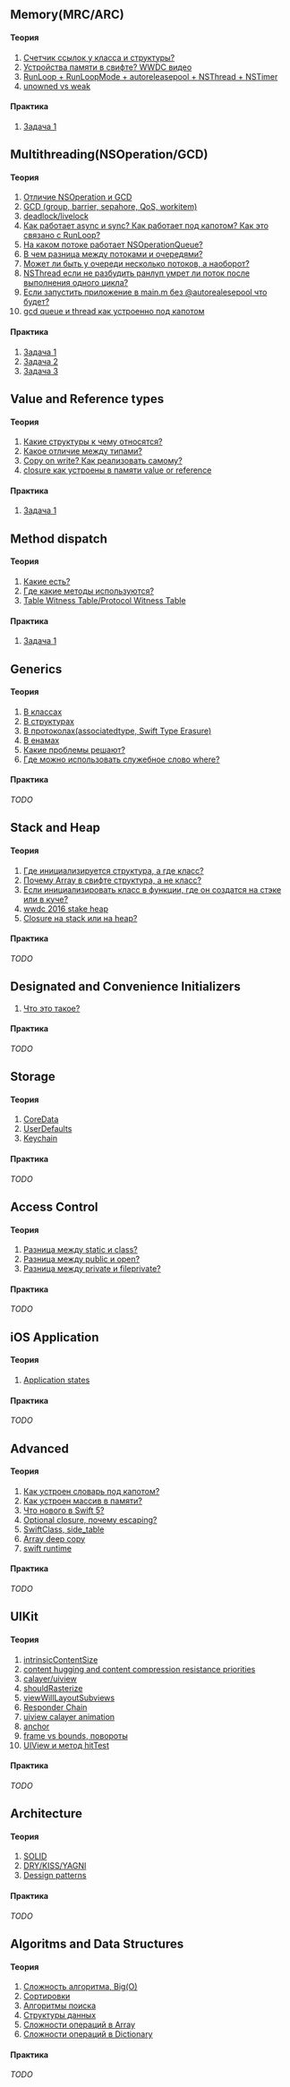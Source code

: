 ## Memory(MRC/ARC)

#### Теория
1. [Счетчик ссылок у класса и структуры?](Swift/Memory/Answers/memory_1.md)
2. [Устройства памяти в свифте? WWDC видео](Swift/Memory/Answers/memory_2.md)
3. [RunLoop + RunLoopMode + autoreleasepool + NSThread + NSTimer](Swift/Memory/Answers/memory_3.md)
4. [unowned vs weak](Swift/Memory/Answers/memory_4.md)

#### Практика
1. [Задача 1](Swift/Memory/Exercises/memory_exercise_1.md)

## Multithreading(NSOperation/GCD)

#### Теория
1. [Отличие NSOperation и GCD](Swift/Multithreading/Answers/multithreading_1.md)
2. [GCD (group, barrier, sepahore, QoS, workitem)](Swift/Multithreading/Answers/multithreading_2.md)
3. [deadlock/livelock](Swift/Multithreading/Answers/multithreading_3.md)
4. [Как работает async и sync? Как работает под капотом? Как это связано с RunLoop?](Swift/Multithreading/Answers/multithreading_4.md)
5. [На каком потоке работает NSOperationQueue?](Swift/Multithreading/Answers/multithreading_5.md)
6. [В чем разница между потоками и очередями?](Swift/Multithreading/Answers/multithreading_6.md)
7. [Может ли быть у очереди несколько потоков, а наоборот?](Swift/Multithreading/Answers/multithreading_7.md)
8. [NSThread если не разбудить ранлуп умрет ли поток после выполнения одного цикла?](Swift/Multithreading/Answers/multithreading_8.md)
9. [Если запустить приложение в main.m без @autorealesepool что будет?](Swift/Multithreading/Answers/multithreading_9.md)
10. [gcd queue и thread как устроенно под капотом](Swift/Multithreading/Answers/multithreading_10.md)

#### Практика
1. [Задача 1](Swift/Multithreading/Exercises/multithreading_exercise_1.md)
2. [Задача 2](Swift/Multithreading/Exercises/multithreading_exercise_2.md)
3. [Задача 3](Swift/Multithreading/Exercises/multithreading_exercise_3.md)

## Value and Reference types

#### Теория
1. [Какие структуры к чему относятся?](Swift/ValueAndReferenceTypes/Answers/value_and_reference_types_1.md)
2. [Какое отличие между типами?](Swift/ValueAndReferenceTypes/Answers/value_and_reference_types_2.md)
3. [Copy on write? Как реализовать самому?](Swift/ValueAndReferenceTypes/Answers/value_and_reference_types_3.md)
4. [closure как устроены в памяти value or reference](Swift/ValueAndReferenceTypes/Answers/value_and_reference_types_4.md)

#### Практика
1. [Задача 1](Swift/ValueAndReferenceTypes/Exercises/value_and_reference_types_exercise_1.md)

## Method dispatch

#### Теория
1. [Какие есть?](Swift/MethodDispatch/Answers/method_dispatch_1.md)
2. [Где какие методы используются?](Swift/MethodDispatch/Answers/method_dispatch_2.md)
3. [Table Witness Table/Protocol Witness Table](Swift/MethodDispatch/Answers/method_dispatch_3.md)

#### Практика

1. [Задача 1](Swift/MethodDispatch/Exercises/method_dispatch_exercise_1.md)

## Generics

#### Теория
1. [В классах](Swift/Generics/Answers/generics_1.md)
2. [В структурах](Swift/Generics/Answers/generics_2.md)
3. [В протоколах(associatedtype, Swift Type Erasure)](Swift/Generics/Answers/generics_3.md)
4. [В енамах](Swift/Generics/Answers/generics_4.md)
5. [Какие проблемы решают?](Swift/Generics/Answers/generics_5.md)
6. [Где можно использовать служебное слово where?](Swift/Generics/Answers/generics_6.md)

#### Практика
*TODO*

## Stack and Heap

#### Теория
1. [Где инициализируется структура, а где класс?](Swift/StackAndHeap/Answers/stack_and_heap_1.md)
2. [Почему Array в свифте структура, а не класс?](Swift/StackAndHeap/Answers/stack_and_heap_2.md)
3. [Если инициализировать класс в функции, где он создатся на стэке или в куче?](Swift/StackAndHeap/Answers/stack_and_heap_3.md)
4. [wwdc 2016 stake heap](Swift/StackAndHeap/Answers/stack_and_heap_4.md)
5. [Closure на stack или на heap?](Swift/StackAndHeap/Answers/stack_and_heap_5.md)

#### Практика
*TODO*

## Designated and Convenience Initializers
1. [Что это такое?](Swift/DesignatedAndConvenienceInitializers/Answers/designated_and_convenience_Initializers_1.md)

#### Практика
*TODO*

## Storage

#### Теория
1. [CoreData](Swift/Storage/Answers/storage_1.md)
2. [UserDefaults](Swift/Storage/Answers/storage_2.md)
3. [Keychain](Swift/Storage/Answers/storage_3.md)

#### Практика
*TODO*

## Access Control

#### Теория
1. [Разница между static и class?](Swift/AccessControl/Answers/access_control_1.md)
2. [Разница между public и open?](Swift/AccessControl/Answers/access_control_2.md)
3. [Разница между private и fileprivate?](Swift/AccessControl/Answers/access_control_3.md)

#### Практика
*TODO*

## iOS Application

#### Теория
1. [Application states](Swift/iOSApplication/Answers/ios_application_1.md)

#### Практика
*TODO*

## Advanced

#### Теория
1. [Как устроен словарь под капотом?](Swift/Advanced/Answers/advanced_1.md)
2. [Как устроен массив в памяти?](Swift/Advanced/Answers/advanced_2.md)
3. [Что нового в Swift 5?](Swift/Advanced/Answers/advanced_3.md)
4. [Optional closure, почему escaping?](Swift/Advanced/Answers/advanced_4.md)
5. [SwiftClass, side_table](Swift/Advanced/Answers/advanced_5.md)
6. [Array deep copy](Swift/Advanced/Answers/advanced_6.md)
7. [swift runtime](Swift/Advanced/Answers/advanced_7.md)

#### Практика
*TODO*

## UIKit

#### Теория
1. [intrinsicContentSize](UIKit/Answers/uikit_1.md)
2. [content hugging and content compression resistance priorities](UIKit/Answers/uikit_2.md)
3. [calayer/uiview](UIKit/Answers/uikit_3.md)
4. [shouldRasterize](UIKit/Answers/uikit_4.md)
5. [viewWillLayoutSubviews](UIKit/Answers/uikit_5.md)
6. [Responder Chain](UIKit/Answers/uikit_6.md)
7. [uiview calayer animation](UIKit/Answers/uikit_7.md)
8. [anchor](UIKit/Answers/uikit_8.md)
9. [frame vs bounds, повороты](UIKit/Answers/uikit_9.md)
10. [UIView и метод hitTest](UIKit/Answers/uikit_10.md)

#### Практика
*TODO*

## Architecture

#### Теория
1. [SOLID](Architecture/Answers/architecture_1.md)
2. [DRY/KISS/YAGNI](Architecture/Answers/architecture_2.md)
3. [Dessign patterns](Architecture/Answers/architecture_3.md)

#### Практика
*TODO*

## Algoritms and Data Structures

#### Теория
1. [Сложность алгоритма, Big(O)](AlgoritmsAndDataStructures/Answers/algoritms_and_data_structures_1.md)
2. [Сортировки](AlgoritmsAndDataStructures/Answers/algoritms_and_data_structures_2.md)
3. [Алгоритмы поиска](AlgoritmsAndDataStructures/Answers/algoritms_and_data_structures_3.md)
4. [Структуры данных](AlgoritmsAndDataStructures/Answers/algoritms_and_data_structures_4.md)
5. [Сложности операций в Array](AlgoritmsAndDataStructures/Answers/algoritms_and_data_structures_5.md)
6. [Сложности операций в Dictionary](AlgoritmsAndDataStructures/Answers/algoritms_and_data_structures_6.md)

#### Практика
*TODO*